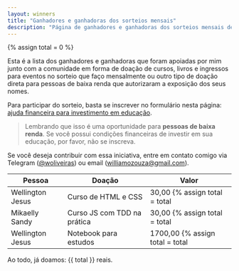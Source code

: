 ```yaml
---
layout: winners
title: "Ganhadores e ganhadoras dos sorteios mensais"
description: "Página de ganhadores e ganhadoras dos sorteios mensais de cursos, livros e ingressos para eventos"
---
```

{% assign total = 0 %}

Esta é a lista dos ganhadores e ganhadoras que foram apoiadas por mim junto com a comunidade em forma de doação de cursos, livros e ingressos para eventos no sorteio que faço mensalmente ou outro tipo de doação direta para pessoas de baixa renda que autorizaram a exposição dos seus nomes.

Para participar do sorteio, basta se inscrever no formulário nesta página: [ajuda financeira para investimento em educação](/devolvendo-para-a-comunidade/).

> Lembrando que isso é uma oportunidade para **pessoas de baixa renda**. Se você possui condições financeiras de investir em sua educação, por favor, não se inscreva.

Se você deseja contribuir com essa iniciativa, entre em contato comigo via Telegram ([@woliveiras](http://telegram.me/woliveiras)) ou email ([williamozouza@gmail.com](mailto:williamozouza@gmail.com)).

| Pessoa | Doação | Valor |
| ---- | ---- | ---- |
| Wellington Jesus | Curso de HTML e CSS | 30,00 {% assign total = total  | plus: 30 %} |
| Mikaelly Sandy | Curso JS com TDD na prática | 30,00 {% assign total = total  | plus: 30 %} |
| Wellington Jesus | Notebook para estudos | 1700,00 {% assign total = total  | plus: 1700 %} |

Ao todo, já doamos: {{ total }} reais.
